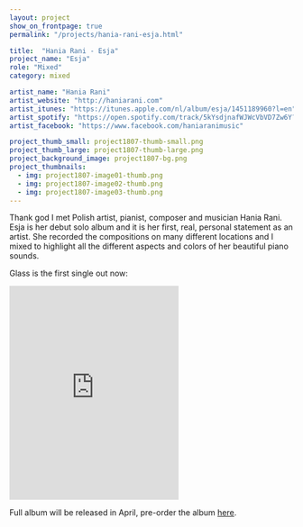 ```yaml
---
layout: project
show_on_frontpage: true
permalink: "/projects/hania-rani-esja.html"

title:  "Hania Rani - Esja"
project_name: "Esja"
role: "Mixed"
category: mixed

artist_name: "Hania Rani"
artist_website: "http://haniarani.com"
artist_itunes: "https://itunes.apple.com/nl/album/esja/1451189960?l=en"
artist_spotify: "https://open.spotify.com/track/5kYsdjnafWJWcVbVD7Zw6Y?si=pn0Rb5WGQSiOc4aiTznsgg"
artist_facebook: "https://www.facebook.com/haniaranimusic"

project_thumb_small: project1807-thumb-small.png
project_thumb_large: project1807-thumb-large.png
project_background_image: project1807-bg.png
project_thumbnails:
  - img: project1807-image01-thumb.png
  - img: project1807-image02-thumb.png
  - img: project1807-image03-thumb.png
---
```


Thank god I met Polish artist, pianist, composer and musician Hania Rani. Esja is her debut solo album and it is her first, real, personal statement as an artist. She recorded the compositions on many different locations and I mixed to highlight all the different aspects and colors of her beautiful piano sounds. 

Glass is the first single out now:

<iframe src="https://open.spotify.com/embed/track/5kYsdjnafWJWcVbVD7Zw6Y" width="300" height="380" frameborder="0" allowtransparency="true" allow="encrypted-media"></iframe>

Full album will be released in April, pre-order the album [here](https://haniarani.bandcamp.com). 
